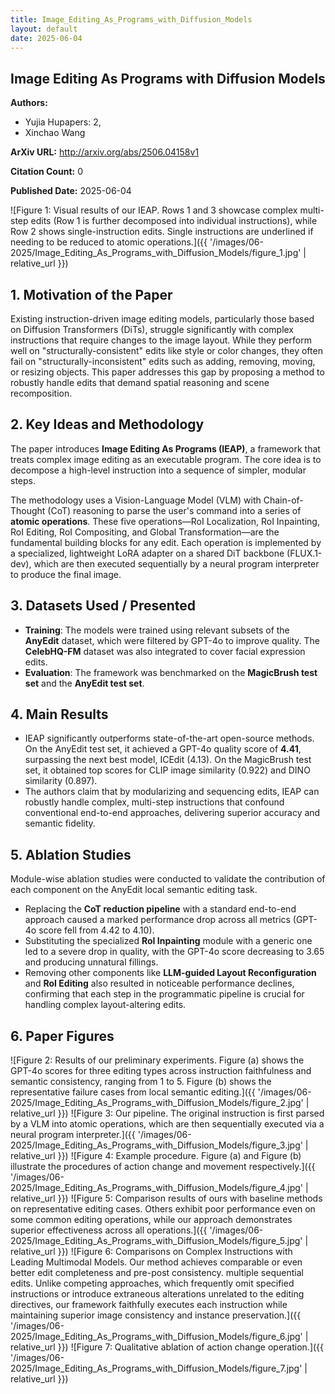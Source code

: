 ```yaml
---
title: Image_Editing_As_Programs_with_Diffusion_Models
layout: default
date: 2025-06-04
---
```

## Image Editing As Programs with Diffusion Models
**Authors:**
- Yujia Hupapers: 2, 
- Xinchao Wang

**ArXiv URL:** http://arxiv.org/abs/2506.04158v1

**Citation Count:** 0

**Published Date:** 2025-06-04

![Figure 1: Visual results of our IEAP. Rows 1 and 3 showcase complex multi-step edits (Row 1 is further decomposed into individual instructions), while Row 2 shows single-instruction edits. Single instructions are underlined if needing to be reduced to atomic operations.]({{ '/images/06-2025/Image_Editing_As_Programs_with_Diffusion_Models/figure_1.jpg' | relative_url }})
## 1. Motivation of the Paper
Existing instruction-driven image editing models, particularly those based on Diffusion Transformers (DiTs), struggle significantly with complex instructions that require changes to the image layout. While they perform well on "structurally-consistent" edits like style or color changes, they often fail on "structurally-inconsistent" edits such as adding, removing, moving, or resizing objects. This paper addresses this gap by proposing a method to robustly handle edits that demand spatial reasoning and scene recomposition.

## 2. Key Ideas and Methodology
The paper introduces **Image Editing As Programs (IEAP)**, a framework that treats complex image editing as an executable program. The core idea is to decompose a high-level instruction into a sequence of simpler, modular steps.

The methodology uses a Vision-Language Model (VLM) with Chain-of-Thought (CoT) reasoning to parse the user's command into a series of **atomic operations**. These five operations—RoI Localization, RoI Inpainting, RoI Editing, RoI Compositing, and Global Transformation—are the fundamental building blocks for any edit. Each operation is implemented by a specialized, lightweight LoRA adapter on a shared DiT backbone (FLUX.1-dev), which are then executed sequentially by a neural program interpreter to produce the final image.

## 3. Datasets Used / Presented
-   **Training**: The models were trained using relevant subsets of the **AnyEdit** dataset, which were filtered by GPT-4o to improve quality. The **CelebHQ-FM** dataset was also integrated to cover facial expression edits.
-   **Evaluation**: The framework was benchmarked on the **MagicBrush test set** and the **AnyEdit test set**.

## 4. Main Results
-   IEAP significantly outperforms state-of-the-art open-source methods. On the AnyEdit test set, it achieved a GPT-4o quality score of **4.41**, surpassing the next best model, ICEdit (4.13). On the MagicBrush test set, it obtained top scores for CLIP image similarity (0.922) and DINO similarity (0.897).
-   The authors claim that by modularizing and sequencing edits, IEAP can robustly handle complex, multi-step instructions that confound conventional end-to-end approaches, delivering superior accuracy and semantic fidelity.

## 5. Ablation Studies
Module-wise ablation studies were conducted to validate the contribution of each component on the AnyEdit local semantic editing task.
-   Replacing the **CoT reduction pipeline** with a standard end-to-end approach caused a marked performance drop across all metrics (GPT-4o score fell from 4.42 to 4.10).
-   Substituting the specialized **RoI Inpainting** module with a generic one led to a severe drop in quality, with the GPT-4o score decreasing to 3.65 and producing unnatural fillings.
-   Removing other components like **LLM-guided Layout Reconfiguration** and **RoI Editing** also resulted in noticeable performance declines, confirming that each step in the programmatic pipeline is crucial for handling complex layout-altering edits.

## 6. Paper Figures
![Figure 2: Results of our preliminary experiments. Figure (a) shows the GPT-4o scores for three editing types across instruction faithfulness and semantic consistency, ranging from 1 to 5. Figure (b) shows the representative failure cases from local semantic editing.]({{ '/images/06-2025/Image_Editing_As_Programs_with_Diffusion_Models/figure_2.jpg' | relative_url }})
![Figure 3: Our pipeline. The original instruction is first parsed by a VLM into atomic operations, which are then sequentially executed via a neural program interpreter.]({{ '/images/06-2025/Image_Editing_As_Programs_with_Diffusion_Models/figure_3.jpg' | relative_url }})
![Figure 4: Example procedure. Figure (a) and Figure (b) illustrate the procedures of action change and movement respectively.]({{ '/images/06-2025/Image_Editing_As_Programs_with_Diffusion_Models/figure_4.jpg' | relative_url }})
![Figure 5: Comparison results of ours with baseline methods on representative editing cases. Others exhibit poor performance even on some common editing operations, while our approach demonstrates superior effectiveness across all operations.]({{ '/images/06-2025/Image_Editing_As_Programs_with_Diffusion_Models/figure_5.jpg' | relative_url }})
![Figure 6: Comparisons on Complex Instructions with Leading Multimodal Models. Our method achieves comparable or even better edit completeness and pre-post consistency. multiple sequential edits. Unlike competing approaches, which frequently omit specified instructions or introduce extraneous alterations unrelated to the editing directives, our framework faithfully executes each instruction while maintaining superior image consistency and instance preservation.]({{ '/images/06-2025/Image_Editing_As_Programs_with_Diffusion_Models/figure_6.jpg' | relative_url }})
![Figure 7: Qualitative ablation of action change operation.]({{ '/images/06-2025/Image_Editing_As_Programs_with_Diffusion_Models/figure_7.jpg' | relative_url }})
